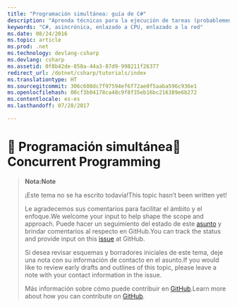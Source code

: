 ```yaml
---
title: "Programación simultánea: guía de C#"
description: "Aprenda técnicas para la ejecución de tareas (probablemente enlazadas a la CPU) en paralelo."
keywords: "C#, asincrónica, enlazado a CPU, enlazado a la red"
ms.date: 08/24/2016
ms.topic: article
ms.prod: .net
ms.technology: devlang-csharp
ms.devlang: csharp
ms.assetid: 0f8b42de-858a-44a3-87d9-998211f26377
redirect_url: /dotnet/csharp/tutorials/index
ms.translationtype: HT
ms.sourcegitcommit: 306c608dc7f97594ef6f72ae0f5aaba596c936e1
ms.openlocfilehash: 00cf3b04178ca48c9f8f35eb16bc216389e6b272
ms.contentlocale: es-es
ms.lasthandoff: 07/28/2017

---
```


# <a name="-concurrent-programming"></a><span data-ttu-id="1f467-104">🔧 Programación simultánea</span><span class="sxs-lookup"><span data-stu-id="1f467-104">🔧 Concurrent Programming</span></span>

> <span data-ttu-id="1f467-105">**Nota:**</span><span class="sxs-lookup"><span data-stu-id="1f467-105">**Note**</span></span>
> 
> <span data-ttu-id="1f467-106">¡Este tema no se ha escrito todavía!</span><span class="sxs-lookup"><span data-stu-id="1f467-106">This topic hasn’t been written yet!</span></span> 
>
> <span data-ttu-id="1f467-107">Le agradecemos sus comentarios para facilitar el ámbito y el enfoque.</span><span class="sxs-lookup"><span data-stu-id="1f467-107">We welcome your input to help shape the scope and approach.</span></span> <span data-ttu-id="1f467-108">Puede hacer un seguimiento del estado de este [asunto](https://github.com/dotnet/docs/issues/953) y brindar comentarios al respecto en GitHub.</span><span class="sxs-lookup"><span data-stu-id="1f467-108">You can track the status and provide input on this [issue](https://github.com/dotnet/docs/issues/953) at GitHub.</span></span>
> 
> <span data-ttu-id="1f467-109">Si desea revisar esquemas y borradores iniciales de este tema, deje una nota con su información de contacto en el asunto.</span><span class="sxs-lookup"><span data-stu-id="1f467-109">If you would like to review early drafts and outlines of this topic, please leave a note with your contact information in the issue.</span></span>
>
> <span data-ttu-id="1f467-110">Más información sobre cómo puede contribuir en [GitHub](https://github.com/dotnet/docs/blob/master/CONTRIBUTING.md).</span><span class="sxs-lookup"><span data-stu-id="1f467-110">Learn more about how you can contribute on [GitHub](https://github.com/dotnet/docs/blob/master/CONTRIBUTING.md).</span></span>
>

